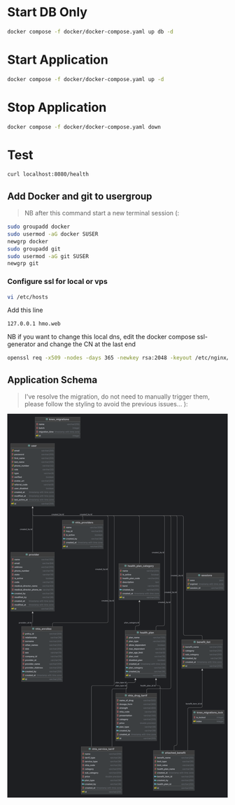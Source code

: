 # Start DB Only
```bash
docker compose -f docker/docker-compose.yaml up db -d
```

# Start Application
```bash
docker compose -f docker/docker-compose.yaml up -d
```

# Stop Application
```bash
docker compose -f docker/docker-compose.yaml down
```

# Test
```bash
curl localhost:8080/health
```

## Add Docker and git to usergroup
> NB after this command start a new terminal session (:
```bash
sudo groupadd docker
sudo usermod -aG docker SUSER
newgrp docker
sudo groupadd git
sudo usermod -aG git SUSER
newgrp git
```
   
### Configure ssl for local or vps 
```bash
vi /etc/hosts
```
Add this line
```console
127.0.0.1 hmo.web
```
NB if you want to change this local dns, edit the docker compose ssl-generator and change the CN at the last end
```bash
openssl req -x509 -nodes -days 365 -newkey rsa:2048 -keyout /etc/nginx/certs/selfsigned.key -out /etc/nginx/certs/selfsigned.crt -subj '/CN=your local DNS'"

```

## Application Schema
> I've resolve the migration, do not need to manually trigger them, please follow the styling
to avoid the previous issues... ):

![schema](/img/hmo_app_schema.png)

